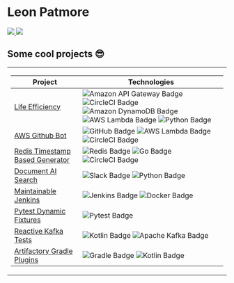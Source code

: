 # Leon Patmore

<a href="https://www.linkedin.com/in/gkos/">
    <img src="https://img.shields.io/badge/-Linkedin-blue?style=flat-square&logo=linkedin">
</a>
<a href="mailto:leon.patmore@gmail.com">
    <img src="https://img.shields.io/badge/-Email-red?style=flat-square&logo=gmail&logoColor=white">
</a>

## Some cool projects 😎

<table>
<tr><td>

| Project                                                                                              | Technologies                                                                                                                                                                                                                                                                                                                                                                                                                                                                                                                                                                           |
| ---------------------------------------------------------------------------------------------------- | -------------------------------------------------------------------------------------------------------------------------------------------------------------------------------------------------------------------------------------------------------------------------------------------------------------------------------------------------------------------------------------------------------------------------------------------------------------------------------------------------------------------------------------------------------------------------------------- |
| [Life Efficiency](https://github.com/LeonPatmore/life-efficiency)                                    | ![Amazon API Gateway Badge](https://img.shields.io/badge/Amazon%20API%20Gateway-FF4F8B?logo=amazonapigateway&logoColor=fff&style=flat) ![CircleCI Badge](https://img.shields.io/badge/CircleCI-343434?logo=circleci&logoColor=fff&style=flat) ![Amazon DynamoDB Badge](https://img.shields.io/badge/Amazon%20DynamoDB-4053D6?logo=amazondynamodb&logoColor=fff&style=flat) ![AWS Lambda Badge](https://img.shields.io/badge/AWS%20Lambda-F90?logo=awslambda&logoColor=fff&style=flat) ![Python Badge](https://img.shields.io/badge/Python-3776AB?logo=python&logoColor=fff&style=flat) |
| [AWS Github Bot](https://github.com/LeonPatmore/ci-github-app)                                       | ![GitHub Badge](https://img.shields.io/badge/GitHub-181717?logo=github&logoColor=fff&style=flat) ![AWS Lambda Badge](https://img.shields.io/badge/AWS%20Lambda-F90?logo=awslambda&logoColor=fff&style=flat) ![CircleCI Badge](https://img.shields.io/badge/CircleCI-343434?logo=circleci&logoColor=fff&style=flat)                                                                                                                                                                                                                                                                     |
| [Redis Timestamp Based Generator](https://github.com/LeonPatmore/go-redis-timestamp-based-generator) | ![Redis Badge](https://img.shields.io/badge/Redis-DC382D?logo=redis&logoColor=fff&style=flat) ![Go Badge](https://img.shields.io/badge/Go-00ADD8?logo=go&logoColor=fff&style=flat) ![CircleCI Badge](https://img.shields.io/badge/CircleCI-343434?logo=circleci&logoColor=fff&style=flat)                                                                                                                                                                                                                                                                                              |
| [Document AI Search](https://github.com/LeonPatmore/wiki-ai-search)                                  | ![Slack Badge](https://img.shields.io/badge/Slack-4A154B?logo=slack&logoColor=fff&style=flat) ![Python Badge](https://img.shields.io/badge/Python-3776AB?logo=python&logoColor=fff&style=flat)                                                                                                                                                                                                                                                                                                                                                                                         |
| [Maintainable Jenkins](https://github.com/LeonPatmore/maintainable-jenkins)                          | ![Jenkins Badge](https://img.shields.io/badge/Jenkins-D24939?logo=jenkins&logoColor=fff&style=flat) ![Docker Badge](https://img.shields.io/badge/Docker-2496ED?logo=docker&logoColor=fff&style=flat)                                                                                                                                                                                                                                                                                                                                                                                   |
| [Pytest Dynamic Fixtures](https://github.com/LeonPatmore/pytest-dynamic-fixtures)                    | ![Pytest Badge](https://img.shields.io/badge/Pytest-0A9EDC?logo=pytest&logoColor=fff&style=flat)                                                                                                                                                                                                                                                                                                                                                                                                                                                                                       |
| [Reactive Kafka Tests](https://github.com/LeonPatmore/kafka-reactive)                                | ![Kotlin Badge](https://img.shields.io/badge/Kotlin-7F52FF?logo=kotlin&logoColor=fff&style=flat) ![Apache Kafka Badge](https://img.shields.io/badge/Apache%20Kafka-231F20?logo=apachekafka&logoColor=fff&style=flat)                                                                                                                                                                                                                                                                                                                                                                   |
| [Artifactory Gradle Plugins](https://github.com/LeonPatmore/advanced-artifactory-plugin)             | ![Gradle Badge](https://img.shields.io/badge/Gradle-02303A?logo=gradle&logoColor=fff&style=flat) ![Kotlin Badge](https://img.shields.io/badge/Kotlin-7F52FF?logo=kotlin&logoColor=fff&style=flat)                                                                                                                                                                                                                                                                                                                                                                                      |
